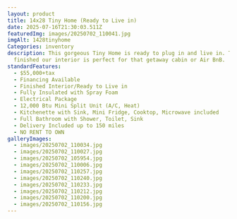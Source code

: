 ```yaml
---
layout: product
title: 14x28 Tiny Home (Ready to Live in)
date: 2025-07-16T21:30:03.511Z
featuredImg: images/20250702_110041.jpg
imgAlt: 1428tinyhome
Categories: inventory
description: This gorgeous Tiny Home is ready to plug in and live in. The
  finished our interior is perfect for that getaway cabin or Air BnB.
standardFeatures:
  - $55,000+tax
  - Financing Available
  - Finished Interior/Ready to Live in
  - Fully Insulated with Spray Foam
  - Electrical Package
  - 12,000 Btu Mini Split Unit (A/C, Heat)
  - Kitchenette with Sink, Mini Fridge, Cooktop, Microwave included
  - Full Bathroom with Shower, Toilet, Sink
  - Delivery Included up to 150 miles
  - NO RENT TO OWN
galleryImages:
  - images/20250702_110034.jpg
  - images/20250702_110027.jpg
  - images/20250702_105954.jpg
  - images/20250702_110006.jpg
  - images/20250702_110257.jpg
  - images/20250702_110240.jpg
  - images/20250702_110233.jpg
  - images/20250702_110212.jpg
  - images/20250702_110200.jpg
  - images/20250702_110156.jpg
---
```

